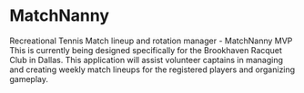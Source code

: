 # MatchNanny
Recreational Tennis Match lineup and rotation manager - MatchNanny MVP
This is currently being designed specifically for the Brookhaven Racquet Club in Dallas. 
This application will assist volunteer captains in managing and creating weekly match lineups for the registered players and organizing gameplay.
